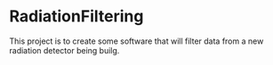 RadiationFiltering
==================

This project is to create some software that will filter data from a new radiation detector being builg.

